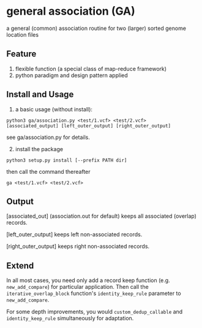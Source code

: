 # general association (GA)
a general (common) association routine for two (larger) sorted genome location files

## Feature
1. flexible function (a special class of map-reduce framework)
2. python paradigm and design pattern applied

## Install and Usage
1. a basic usage (without install):
```
python3 ga/association.py <test/1.vcf> <test/2.vcf> [associated_output] [left_outer_output] [right_outer_output]
```
see ga/association.py for details.

2. install the package
```
python3 setup.py install [--prefix PATH dir]
```
then call the command thereafter
```
ga <test/1.vcf> <test/2.vcf>
```

## Output
[associated_out] (association.out for default) keeps all associated (overlap) records.

[left_outer_output] keeps left non-associated records.

[right_outer_output] keeps right non-associated records.

## Extend
In all most cases, you need only add a record keep function (e.g. `new_add_compare`) for particular application. Then 
call the `iterative_overlap_block` function's `identity_keep_rule` parameter to `new_add_compare`.

For some depth improvements, you would `custom_dedup_callable` and `identity_keep_rule` simultaneously for adaptation.
